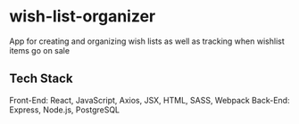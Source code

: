 # wish-list-organizer

App for creating and organizing wish lists as well as tracking when wishlist items go on sale


## Tech Stack

Front-End: React, JavaScript, Axios, JSX, HTML, SASS, Webpack
Back-End: Express, Node.js, PostgreSQL
